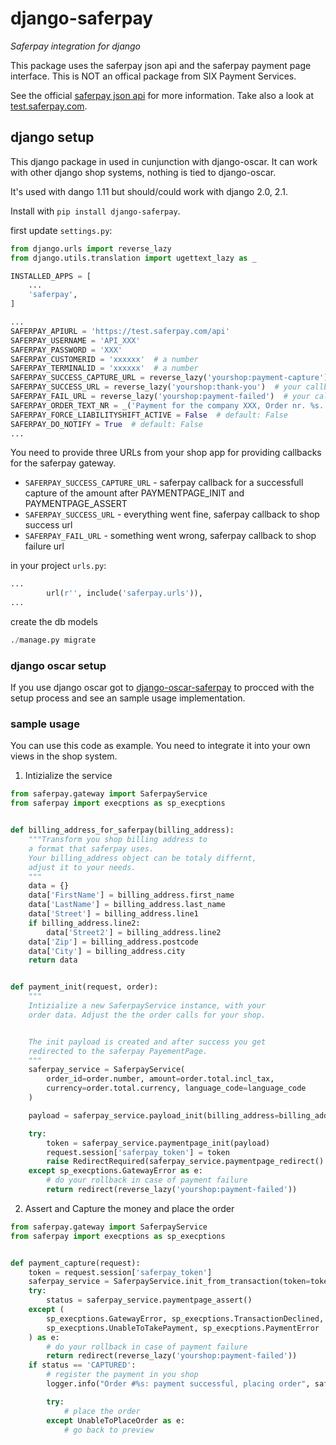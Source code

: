 # django-saferpay

*Saferpay integration for django*

This package uses the saferpay json api and the saferpay payment page interface.
This is NOT an offical package from SIX Payment Services.

See the official [saferpay json api](http://saferpay.github.io/jsonapi/#ChapterPaymentPage) for more information.
Take also a look at [test.saferpay.com](https://test.saferpay.com/).

## django setup

This django package in used in cunjunction with django-oscar. It can work with other django shop systems,
nothing is tied to django-oscar.

It's used with dango 1.11 but should/could work with django 2.0, 2.1.

Install with `pip install django-saferpay`.

first update `settings.py`:

```python
from django.urls import reverse_lazy
from django.utils.translation import ugettext_lazy as _

INSTALLED_APPS = [
    ...
    'saferpay',
]

...
SAFERPAY_APIURL = 'https://test.saferpay.com/api'
SAFERPAY_USERNAME = 'API_XXX'
SAFERPAY_PASSWORD = 'XXX'
SAFERPAY_CUSTOMERID = 'xxxxxx'  # a number
SAFERPAY_TERMINALID = 'xxxxxx'  # a number
SAFERPAY_SUCCESS_CAPTURE_URL = reverse_lazy('yourshop:payment-capture')  # your callback after getting the money
SAFERPAY_SUCCESS_URL = reverse_lazy('yourshop:thank-you')  # your callback after a successfull order
SAFERPAY_FAIL_URL = reverse_lazy('yourshop:payment-failed')  # your callback after a failed payment
SAFERPAY_ORDER_TEXT_NR = _('Payment for the company XXX, Order nr. %s.')
SAFERPAY_FORCE_LIABILITYSHIFT_ACTIVE = False  # default: False
SAFERPAY_DO_NOTIFY = True  # default: False
...
```

You need to provide three URLs from your shop app for providing callbacks for the saferpay gateway. 

- `SAFERPAY_SUCCESS_CAPTURE_URL` - saferpay callback for a successfull capture of the amount
  after PAYMENTPAGE_INIT and PAYMENTPAGE_ASSERT
- `SAFERPAY_SUCCESS_URL` - everything went fine, saferpay callback to shop success url
- `SAFERPAY_FAIL_URL` - something went wrong, saferpay callback to shop failure url

in your project `urls.py`:

```python
...
        url(r'', include('saferpay.urls')),
...
```

create the db models

```python
./manage.py migrate
```

### django oscar setup

If you use django oscar got to [django-oscar-saferpay](https://github.com/taywa/django-oscar-saferpay)
to procced with the setup process and see an sample usage implementation.

### sample usage

You can use this code as example. You need to integrate it into 
your own views in the shop system.

1. Intizialize the service

```python
from saferpay.gateway import SaferpayService
from saferpay import execptions as sp_execptions


def billing_address_for_saferpay(billing_address):
    """Transform you shop billing address to 
    a format that saferpay uses.
    Your billing_address object can be totaly differnt, 
    adjust it to your needs.
    """
    data = {}
    data['FirstName'] = billing_address.first_name
    data['LastName'] = billing_address.last_name
    data['Street'] = billing_address.line1
    if billing_address.line2:
        data['Street2'] = billing_address.line2
    data['Zip'] = billing_address.postcode
    data['City'] = billing_address.city
    return data


def payment_init(request, order):
    """
    Intizialize a new SaferpayService instance, with your
    order data. Adjust the the order calls for your shop.


    The init payload is created and after success you get
    redirected to the saferpay PayementPage.
    """
    saferpay_service = SaferpayService(
        order_id=order.number, amount=order.total.incl_tax,
        currency=order.total.currency, language_code=language_code
    )

    payload = saferpay_service.payload_init(billing_address=billing_address_data)

    try:
        token = saferpay_service.paymentpage_init(payload)
        request.session['saferpay_token'] = token
        raise RedirectRequired(saferpay_service.paymentpage_redirect().url)
    except sp_execptions.GatewayError as e:
        # do your rollback in case of payment failure 
        return redirect(reverse_lazy('yourshop:payment-failed'))
```

2. Assert and Capture the money and place the order

```python
from saferpay.gateway import SaferpayService
from saferpay import execptions as sp_execptions


def payment_capture(request):
    token = request.session['saferpay_token']
    saferpay_service = SaferpayService.init_from_transaction(token=token)
    try:
        status = saferpay_service.paymentpage_assert()
    except (
        sp_execptions.GatewayError, sp_execptions.TransactionDeclined,
        sp_execptions.UnableToTakePayment, sp_execptions.PaymentError
    ) as e:
        # do your rollback in case of payment failure 
        return redirect(reverse_lazy('yourshop:payment-failed'))
    if status == 'CAPTURED':
        # register the payment in you shop
        logger.info("Order #%s: payment successful, placing order", saferpay_service.order_id)

        try:
            # place the order
        except UnableToPlaceOrder as e:
            # go back to preview
```
